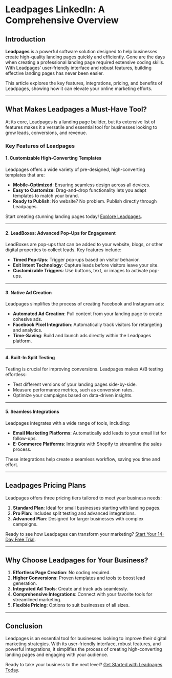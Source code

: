 # Leadpages LinkedIn: A Comprehensive Overview

## Introduction

**Leadpages** is a powerful software solution designed to help businesses create high-quality landing pages quickly and efficiently. Gone are the days when creating a professional landing page required extensive coding skills. With Leadpages’ user-friendly interface and robust features, building effective landing pages has never been easier.

This article explores the key features, integrations, pricing, and benefits of Leadpages, showing how it can elevate your online marketing efforts.

---

## What Makes Leadpages a Must-Have Tool?

At its core, Leadpages is a landing page builder, but its extensive list of features makes it a versatile and essential tool for businesses looking to grow leads, conversions, and revenue.

### Key Features of Leadpages

#### 1. **Customizable High-Converting Templates**
Leadpages offers a wide variety of pre-designed, high-converting templates that are:
- **Mobile-Optimized**: Ensuring seamless design across all devices.
- **Easy to Customize**: Drag-and-drop functionality lets you adapt templates to match your brand.
- **Ready to Publish**: No website? No problem. Publish directly through Leadpages.

Start creating stunning landing pages today! [Explore Leadpages](https://bit.ly/LEadPages).

---

#### 2. **LeadBoxes: Advanced Pop-Ups for Engagement**
LeadBoxes are pop-ups that can be added to your website, blogs, or other digital properties to collect leads. Key features include:
- **Timed Pop-Ups**: Trigger pop-ups based on visitor behavior.
- **Exit Intent Technology**: Capture leads before visitors leave your site.
- **Customizable Triggers**: Use buttons, text, or images to activate pop-ups.

---

#### 3. **Native Ad Creation**
Leadpages simplifies the process of creating Facebook and Instagram ads:
- **Automated Ad Creation**: Pull content from your landing page to create cohesive ads.
- **Facebook Pixel Integration**: Automatically track visitors for retargeting and analytics.
- **Time-Saving**: Build and launch ads directly within the Leadpages platform.

---

#### 4. **Built-In Split Testing**
Testing is crucial for improving conversions. Leadpages makes A/B testing effortless:
- Test different versions of your landing pages side-by-side.
- Measure performance metrics, such as conversion rates.
- Optimize your campaigns based on data-driven insights.

---

#### 5. **Seamless Integrations**
Leadpages integrates with a wide range of tools, including:
- **Email Marketing Platforms**: Automatically add leads to your email list for follow-ups.
- **E-Commerce Platforms**: Integrate with Shopify to streamline the sales process.

These integrations help create a seamless workflow, saving you time and effort.

---

## Leadpages Pricing Plans

Leadpages offers three pricing tiers tailored to meet your business needs:
1. **Standard Plan**: Ideal for small businesses starting with landing pages.
2. **Pro Plan**: Includes split testing and advanced integrations.
3. **Advanced Plan**: Designed for larger businesses with complex campaigns.

Ready to see how Leadpages can transform your marketing? [Start Your 14-Day Free Trial](https://bit.ly/LEadPages).

---

## Why Choose Leadpages for Your Business?

1. **Effortless Page Creation**: No coding required.
2. **Higher Conversions**: Proven templates and tools to boost lead generation.
3. **Integrated Ad Tools**: Create and track ads seamlessly.
4. **Comprehensive Integrations**: Connect with your favorite tools for streamlined marketing.
5. **Flexible Pricing**: Options to suit businesses of all sizes.

---

## Conclusion

Leadpages is an essential tool for businesses looking to improve their digital marketing strategies. With its user-friendly interface, robust features, and powerful integrations, it simplifies the process of creating high-converting landing pages and engaging with your audience.

Ready to take your business to the next level? [Get Started with Leadpages Today](https://bit.ly/LEadPages).
